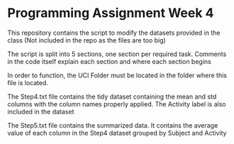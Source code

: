 # Programming Assignment Week 4

This repository contains the script to modify the datasets provided in the class (Not included in the repo as the files are too big)

The script is split into 5 sections, one section per required task. Comments in the code itself explain each section and where each section begins

In order to function, the UCI Folder must be located in the folder where this file is located.

The Step4.txt file contains the tidy dataset containing the mean and std columns with the column names properly applied. The Activity label is also included in the dataset

The Step5.txt file contains the summarized data. It contains the average value of each column in the Step4 dataset grouped by Subject and Activity